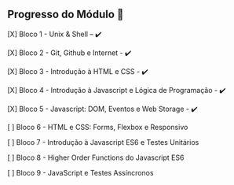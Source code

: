## **Progresso do Módulo** 🚀

[X] Bloco 1 - Unix & Shell – :heavy_check_mark:

[X] Bloco 2 - Git, Github e Internet - :heavy_check_mark:

[X] Bloco 3 - Introdução à HTML e CSS - :heavy_check_mark:

[X] Bloco 4 - Introdução à Javascript e Lógica de Programação - :heavy_check_mark:

[X] Bloco 5 - Javascript: DOM, Eventos e Web Storage - :heavy_check_mark:

[  ] Bloco 6 - HTML e CSS: Forms, Flexbox e Responsivo

[  ] Bloco 7 - Introdução à Javascript ES6 e Testes Unitários

[  ] Bloco 8 - Higher Order Functions do Javascript ES6

[  ] Bloco 9 - JavaScript e Testes Assíncronos
